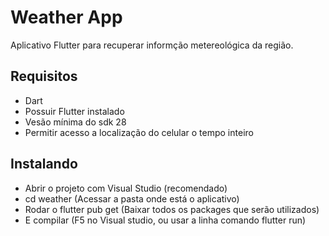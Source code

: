 # Weather App

Aplicativo Flutter para recuperar informção metereológica da região.
## Requisitos
 - Dart
 - Possuir Flutter instalado
 - Vesão mínima do sdk 28 
 - Permitir acesso a localização do celular o tempo inteiro

## Instalando

 - Abrir o projeto com Visual Studio (recomendado)
 - cd weather (Acessar a pasta onde está o aplicativo)
 - Rodar o flutter pub get (Baixar todos os packages que serão utilizados)
 - E compilar (F5 no Visual studio, ou usar a linha comando flutter run)   